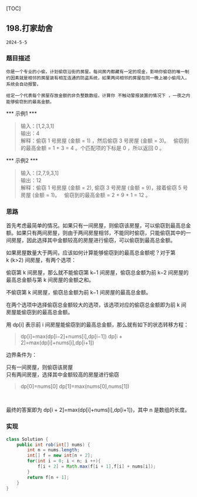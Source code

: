 [TOC]
## 198.打家劫舍

```
2024-5-5
```
### 题目描述
```
你是一个专业的小偷，计划偷窃沿街的房屋。每间房内都藏有一定的现金，影响你偷窃的唯一制约因素就是相邻的房屋装有相互连通的防盗系统，如果两间相邻的房屋在同一晚上被小偷闯入，系统会自动报警。

给定一个代表每个房屋存放金额的非负整数数组，计算你 不触动警报装置的情况下 ，一夜之内能够偷窃到的最高金额。
```
*** 示例1 ***
> 输入：[1,2,3,1]    
> 输出：4                   
> 解释：偷窃 1 号房屋 (金额 = 1) ，然后偷窃 3 号房屋 (金额 = 3)。
     偷窃到的最高金额 = 1 + 3 = 4 。个匹配项的下标是 0 ，所以返回 0 。        

*** 示例2 ***
> 输入：[2,7,9,3,1]       
> 输出：12   
> 解释：偷窃 1 号房屋 (金额 = 2), 偷窃 3 号房屋 (金额 = 9)，接着偷窃 5 号房屋 (金额 = 1)。
     偷窃到的最高金额 = 2 + 9 + 1 = 12 。       
         
 
### 思路

首先考虑最简单的情况。如果只有一间房屋，则偷窃该房屋，可以偷窃到最高总金额。如果只有两间房屋，则由于两间房屋相邻，不能同时偷窃，只能偷窃其中的一间房屋，因此选择其中金额较高的房屋进行偷窃，可以偷窃到最高总金额。

如果房屋数量大于两间，应该如何计算能够偷窃到的最高总金额呢？对于第 k (k>2) 间房屋，有两个选项：

偷窃第 k 间房屋，那么就不能偷窃第 k−1 间房屋，偷窃总金额为前 k−2 间房屋的最高总金额与第 k 间房屋的金额之和。

不偷窃第 k 间房屋，偷窃总金额为前 k−1 间房屋的最高总金额。

在两个选项中选择偷窃总金额较大的选项，该选项对应的偷窃总金额即为前 k 间房屋能偷窃到的最高总金额。

用 dp[i] 表示前 i 间房屋能偷窃到的最高总金额，那么就有如下的状态转移方程：  


>dp[i]=max⁡(dp[i−2]+nums[i],dp[i−1])
>dp[i + 2]=max⁡(dp[i]+nums[i],dp[i+1])


边界条件为：

只有一间房屋，则偷窃该房屋  
只有两间房屋，选择其中金额较高的房屋进行偷窃    


>dp[0]=nums[0]
>dp[1]=max(nums[0],nums[1])

​
 
最终的答案即为 dp[i + 2]=max⁡(dp[i]+nums[i],dp[i+1])，其中 n 是数组的长度。


### 实现
```java
class Solution {
    public int rob(int[] nums) {
        int n = nums.length;
        int[] f = new int[n + 2];
        for(int i = 0; i < n; i ++){
            f[i + 2] = Math.max(f[i + 1],f[i] + nums[i]);
        }
        return f[n + 1];
    }
}
```
